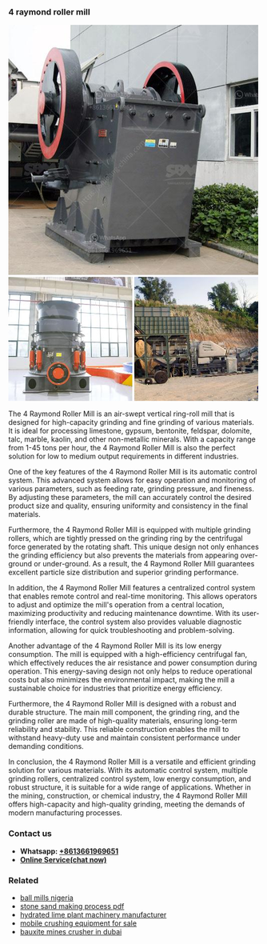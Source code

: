 <h3>4 raymond roller mill</h3><img src='1708589131.jpg' alt=''><p>The 4 Raymond Roller Mill is an air-swept vertical ring-roll mill that is designed for high-capacity grinding and fine grinding of various materials. It is ideal for processing limestone, gypsum, bentonite, feldspar, dolomite, talc, marble, kaolin, and other non-metallic minerals. With a capacity range from 1-45 tons per hour, the 4 Raymond Roller Mill is also the perfect solution for low to medium output requirements in different industries.</p><p>One of the key features of the 4 Raymond Roller Mill is its automatic control system. This advanced system allows for easy operation and monitoring of various parameters, such as feeding rate, grinding pressure, and fineness. By adjusting these parameters, the mill can accurately control the desired product size and quality, ensuring uniformity and consistency in the final materials.</p><p>Furthermore, the 4 Raymond Roller Mill is equipped with multiple grinding rollers, which are tightly pressed on the grinding ring by the centrifugal force generated by the rotating shaft. This unique design not only enhances the grinding efficiency but also prevents the materials from appearing over-ground or under-ground. As a result, the 4 Raymond Roller Mill guarantees excellent particle size distribution and superior grinding performance.</p><p>In addition, the 4 Raymond Roller Mill features a centralized control system that enables remote control and real-time monitoring. This allows operators to adjust and optimize the mill's operation from a central location, maximizing productivity and reducing maintenance downtime. With its user-friendly interface, the control system also provides valuable diagnostic information, allowing for quick troubleshooting and problem-solving.</p><p>Another advantage of the 4 Raymond Roller Mill is its low energy consumption. The mill is equipped with a high-efficiency centrifugal fan, which effectively reduces the air resistance and power consumption during operation. This energy-saving design not only helps to reduce operational costs but also minimizes the environmental impact, making the mill a sustainable choice for industries that prioritize energy efficiency.</p><p>Furthermore, the 4 Raymond Roller Mill is designed with a robust and durable structure. The main mill component, the grinding ring, and the grinding roller are made of high-quality materials, ensuring long-term reliability and stability. This reliable construction enables the mill to withstand heavy-duty use and maintain consistent performance under demanding conditions.</p><p>In conclusion, the 4 Raymond Roller Mill is a versatile and efficient grinding solution for various materials. With its automatic control system, multiple grinding rollers, centralized control system, low energy consumption, and robust structure, it is suitable for a wide range of applications. Whether in the mining, construction, or chemical industry, the 4 Raymond Roller Mill offers high-capacity and high-quality grinding, meeting the demands of modern manufacturing processes.</p><h3>Contact us</h3><ul><li><strong>Whatsapp:&nbsp;<a href="https://wa.me/8613661969651">+8613661969651</a></strong></li><li><a href="https://swt.shibang-china.com/?git&amp;zhl&amp;4 raymond roller mill"><strong>Online Service(chat now)</strong></a></li></ul><h3>Related</h3><ul><li><a href='ball mills nigeria.md'>ball mills nigeria</a></li><li><a href='stone sand making process pdf.md'>stone sand making process pdf</a></li><li><a href='hydrated lime plant machinery manufacturer.md'>hydrated lime plant machinery manufacturer</a></li><li><a href='mobile crushing equipment for sale.md'>mobile crushing equipment for sale</a></li><li><a href='bauxite mines crusher in dubai.md'>bauxite mines crusher in dubai</a></li></ul>